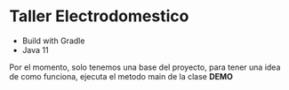 # Taller Electrodomestico

- Build with Gradle
- Java 11

Por el momento, solo tenemos una base del proyecto, para tener una idea de como funciona, 
ejecuta el metodo main de la clase **DEMO**

